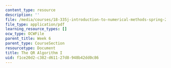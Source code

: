 ```yaml
---
content_type: resource
description: ''
file: /media/courses/18-335j-introduction-to-numerical-methods-spring-2019/f1ce20d2c382d61127d8948b42dd0c86_MIT18_335JS19_lec16_reading.pdf
file_type: application/pdf
learning_resource_types: []
ocw_type: OCWFile
parent_title: Week 6
parent_type: CourseSection
resourcetype: Document
title: The QR Algorithm I
uid: f1ce20d2-c382-d611-27d8-948b42dd0c86
---
```

